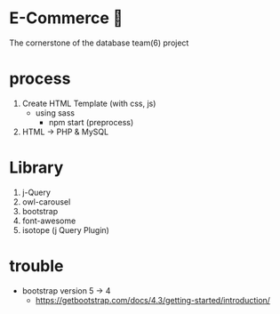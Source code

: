 # E-Commerce 🛒
The cornerstone of the database team(6) project

# process
1. Create HTML Template (with css, js)
    - using sass
        - npm start (preprocess)
2. HTML -> PHP & MySQL

# Library
1. j-Query
2. owl-carousel
3. bootstrap
4. font-awesome
5. isotope (j Query Plugin)

# trouble
- bootstrap version 5 -> 4
    - https://getbootstrap.com/docs/4.3/getting-started/introduction/